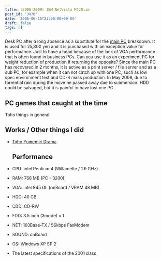 ```yaml
---
title: (2006-2009) IBM NetVista M42Slim
post_id: '3470'
date: '2006-06-15T21:00:00+09:00'
draft: false
tags: []
---
```


Desk PC after a long absence as a substitute for the [main PC](/dynabook-sslx190) breakdown. It is used for 25,800 yen and it is purchased with an exception value for performance. Just to have a head because of the lack of VGA performance that is often found in business PCs. Can you use it as an experiment PC for weight reduction of production if returning the opposite? Since the main PC has recovered in 2 months, it is active as a print server / file server and as a sub PC, for example when it can not catch up with one PC, such as low spec environment test and CD-R mass production. In May 2009, due to torrential rain during the move he passed away due to submersion. HDD could be salvaged, but it is painful to have lost one PC.

## PC games that caught at the time

Toho things in general

## Works / Other things I did

*   [Toho Yumemiri Drama](/!/thC/)
    
    ## Performance
    
*   CPU: intel Pentium 4 (Willamette / 1.9 GHz)
    
*   RAM: 768 MB (PC - 3200)
*   VGA: intel 845 GL (onBoard / VRAM 48 MB)
*   HDD: 40 GB
*   CDD: CD-RW
*   FDD: 3.5 inch (3mode) × 1
*   NET: 100Base-TX / 56kbps FaxModem
*   SOUND: onBoard
*   OS: Windows XP SP 2
*   The latest specifications of the 2001 class
